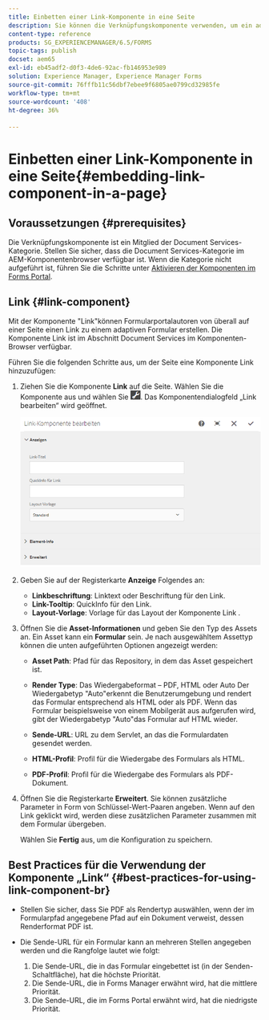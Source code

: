 ```yaml
---
title: Einbetten einer Link-Komponente in eine Seite
description: Sie können die Verknüpfungskomponente verwenden, um ein adaptives Dokument oder ein adaptives Formular von einer beliebigen Seite aus zu verknüpfen.
content-type: reference
products: SG_EXPERIENCEMANAGER/6.5/FORMS
topic-tags: publish
docset: aem65
exl-id: eb45adf2-d0f3-4de6-92ac-fb146953e989
solution: Experience Manager, Experience Manager Forms
source-git-commit: 76fffb11c56dbf7ebee9f6805ae0799cd32985fe
workflow-type: tm+mt
source-wordcount: '408'
ht-degree: 36%

---
```


# Einbetten einer Link-Komponente in eine Seite{#embedding-link-component-in-a-page}

## Voraussetzungen {#prerequisites}

Die Verknüpfungskomponente ist ein Mitglied der Document Services-Kategorie. Stellen Sie sicher, dass die Document Services-Kategorie im AEM-Komponentenbrowser verfügbar ist. Wenn die Kategorie nicht aufgeführt ist, führen Sie die Schritte unter [Aktivieren der Komponenten im Forms Portal](/help/forms/using/enabling-forms-portal-components.md).

## Link {#link-component}

Mit der Komponente &quot;Link&quot;können Formularportalautoren von überall auf einer Seite einen Link zu einem adaptiven Formular erstellen. Die Komponente Link ist im Abschnitt Document Services im Komponenten-Browser verfügbar.

Führen Sie die folgenden Schritte aus, um der Seite eine Komponente Link hinzuzufügen:

1. Ziehen Sie die Komponente **Link** auf die Seite. Wählen Sie die Komponente aus und wählen Sie ![cmppr](assets/cmppr.png). Das Komponentendialogfeld „Link bearbeiten“ wird geöffnet.

   ![edit-link-component](assets/edit-link-component.png)

1. Geben Sie auf der Registerkarte **Anzeige** Folgendes an:

   * **Linkbeschriftung**: Linktext oder Beschriftung für den Link.
   * **Link-Tooltip**: QuickInfo für den Link.
   * **Layout-Vorlage**: Vorlage für das Layout der Komponente Link .

1. Öffnen Sie die **Asset-Informationen** und geben Sie den Typ des Assets an. Ein Asset kann ein **Formular** sein. Je nach ausgewähltem Assettyp können die unten aufgeführten Optionen angezeigt werden:

   * **Asset Path**: Pfad für das Repository, in dem das Asset gespeichert ist.

   * **Render Type**: Das Wiedergabeformat – PDF, HTML oder Auto Der Wiedergabetyp &quot;Auto&quot;erkennt die Benutzerumgebung und rendert das Formular entsprechend als HTML oder als PDF. Wenn das Formular beispielsweise von einem Mobilgerät aus aufgerufen wird, gibt der Wiedergabetyp &quot;Auto&quot;das Formular auf HTML wieder.
   * **Sende-URL**: URL zu dem Servlet, an das die Formulardaten gesendet werden.
   * **HTML-Profil**: Profil für die Wiedergabe des Formulars als HTML.
   * **PDF-Profil**: Profil für die Wiedergabe des Formulars als PDF-Dokument.

1. Öffnen Sie die Registerkarte **Erweitert**. Sie können zusätzliche Parameter in Form von Schlüssel-Wert-Paaren angeben. Wenn auf den Link geklickt wird, werden diese zusätzlichen Parameter zusammen mit dem Formular übergeben.

   Wählen Sie **Fertig** aus, um die Konfiguration zu speichern.

## Best Practices für die Verwendung der Komponente „Link“  {#best-practices-for-using-link-component-br}

* Stellen Sie sicher, dass Sie PDF als Rendertyp auswählen, wenn der im Formularpfad angegebene Pfad auf ein Dokument verweist, dessen Renderformat PDF ist.
* Die Sende-URL für ein Formular kann an mehreren Stellen angegeben werden und die Rangfolge lautet wie folgt:

   1. Die Sende-URL, die in das Formular eingebettet ist (in der Senden-Schaltfläche), hat die höchste Priorität.
   1. Die Sende-URL, die in Forms Manager erwähnt wird, hat die mittlere Priorität.
   1. Die Sende-URL, die im Forms Portal erwähnt wird, hat die niedrigste Priorität.
